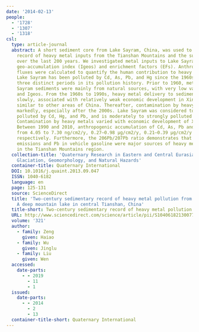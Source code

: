 ```yaml
---
date: '2014-02-13'
people:
  - '1728'
  - '1307'
  - '1318'
csl:
  type: article-journal
  abstract: A short sediment core from Lake Sayram, China, was used to develop a high-resolution
    record of heavy metal inputs from the Tianshan Mountains and the surrounding region
    over the last 200 years. We investigated metal inputs to Lake Sayram using the
    geo-accumulation index (Igeos) and enrichment factors (EFs). Anthropogenic metal
    fluxes were calculated to quantify the human contribution to heavy metal pollution.
    Lake Sayram has been polluted by Cd, As, Pb, and Hg since the 1960s, and has had
    three distinct periods in its pollution history. Prior to 1960, metals in Lake
    Sayram sediments were mainly from natural sources, with very low values of EFs
    and Igeos. From the 1960s to 1990s, heavy metal delivery to sediments increased
    slowly, associated with relatively weak economic development in Xinjiang Province,
    similar to other areas of China. Thereafter, contamination by heavy metals increased
    markedly, especially after the 2000s. Lake Sayram was considered to be moderately
    polluted by Cd, Hg, and Pb, and is moderately to strongly polluted by As at present.
    Contamination by heavy metals varied with economic development of Xinjiang Province.
    Between 1990 and 2010, anthropogenic accumulation of Cd, As, Pb and Hg increased
    from 4.05 to 7.30 ng/cm2/y, 0.27–0.98 μg/cm2/y, 0.21–0.39 μg/cm2/y and 0.61–0.83 ng/cm2/y,
    respectively. Furthermore, the 206Pb/207Pb ratio demonstrates that coal burning
    emissions and Pb in vehicle gasoline were major sources of heavy metal pollution
    in the Tianshan Mountains region.
  collection-title: 'Quaternary Research in Eastern and Central Eurasia: Geoarchaeology,
    Glaciation, Geomorphology, and Natural Hazards'
  container-title: Quaternary International
  DOI: 10.1016/j.quaint.2013.09.047
  ISSN: 1040-6182
  language: en
  page: 125-131
  source: ScienceDirect
  title: 'Two-century sedimentary record of heavy metal pollution from Lake Sayram:
    A deep mountain lake in central Tianshan, China'
  title-short: Two-century sedimentary record of heavy metal pollution from Lake Sayram
  URL: http://www.sciencedirect.com/science/article/pii/S1040618213007714
  volume: '321'
  author:
    - family: Zeng
      given: Haiao
    - family: Wu
      given: Jinglu
    - family: Liu
      given: Wen
  accessed:
    date-parts:
      - - 2019
        - 11
        - 1
  issued:
    date-parts:
      - - 2014
        - 2
        - 13
  container-title-short: Quaternary International
---
```

